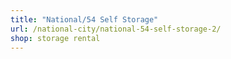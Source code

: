 ```yaml
---
title: "National/54 Self Storage"
url: /national-city/national-54-self-storage-2/
shop: storage rental
---
```

